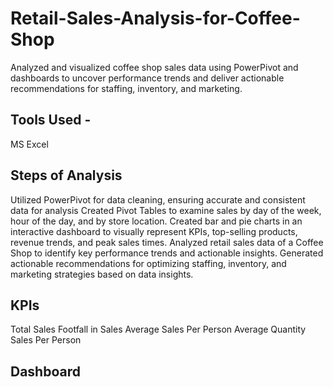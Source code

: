 # Retail-Sales-Analysis-for-Coffee-Shop
Analyzed and visualized coffee shop sales data using PowerPivot and dashboards to uncover performance trends and deliver actionable recommendations for staffing, inventory, and marketing.

## Tools Used -
MS Excel

## Steps of Analysis
Utilized PowerPivot for data cleaning, ensuring accurate and consistent data for analysis 
Created Pivot Tables to examine sales by day of the week, hour of the day, and by store location.
Created bar and pie charts in an interactive dashboard to visually represent KPIs, top-selling products, revenue trends, and peak sales times.
Analyzed retail sales data of a Coffee Shop to identify key performance trends and actionable insights.
Generated actionable recommendations for optimizing staffing, inventory, and marketing strategies based on data insights.

## KPIs
Total Sales
Footfall in Sales
Average Sales Per Person
Average Quantity Sales Per Person

## Dashboard

